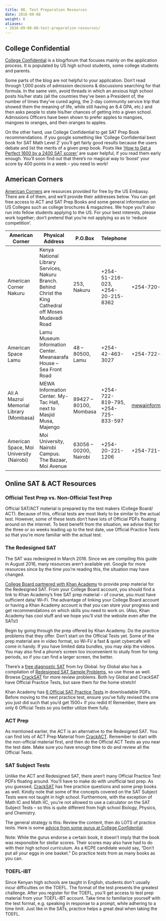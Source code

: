 ```yaml
---
title: 08. Test Preparation Resources
date: 2016-09-08
weight: 8
aliases:
- 2016-09-08-08-test-preparation-resources/
---
```


## College Confidential

[College Confidential](http://www.collegeconfidential.com/) is a blog/forum that focuses mainly on the application process. It is populated by US high school students, some college students and parents.

Some parts of the blog are not helpful to your application. Don’t read through 1,000 posts of admission decisions & discussions searching for that formula. In the same vein, avoid threads in which an anxious high school posts his/her stats (all the countries they’ve been a President of, the number of times they’ve cured aging, the 2-day community service trip that showed them the meaning of life, while still having an 8.4 GPA, etc.) and then asks people to state his/her chances of getting into a given school. Admissions Officers have been shown to prefer apples to mangoes, mangoes to oranges, and then oranges to apples.

On the other hand, use College Confidential to get SAT Prep Book recommendations. If you google something like ‘College Confidential best book for SAT Math Level 2’ you’ll get fairly good results because the users debate and list the merits of a given prep book. Posts like [‘How to Get a Perfect 1600 by a 2400 SAT scorer’](http://blog.prepscholar.com/how-to-get-a-perfect-sat-score-by-a-2400-sat-scorer) are super helpful, if you read them early enough. You’ll soon find out that there’s no magical way to ‘boost’ your score by 400 points in a week – you need to work!

## American Corners

[American Corners](http://nairobi.usembassy.gov/resources/american-corners-contact-information.html) are resources provided for free by the US Embassy. There are 4 of them, and we’ll provide their addresses below. You can get free access to ACT and SAT Prep Books and some general information on US Colleges such as college brochures & magazines. We hope you’ll also run into fellow students applying to the US. For your best interests, please work together; don’t pretend that you’re not applying so as to ‘reduce competition’.

| American Corner | Physical Address | P.O.Box | Telephone | Mobile | Email |
| --- | --- | --- | --- | --- | --- |
| American Corner Nakuru | Kenya National Library Services, Nakuru Branch. Behind Christ the King Cathedral off Moses Mudavadi Road | 253, Nakuru | +254-51-216-023, +254-20-215-8362 | +254-720-261-120 | nkuamspace@gmail.com |
| American Space Lamu | Lamu Museum Information Center. Mwanaarafa House – Sea Front Road | 48 – 80500, Lamu | +254-42-463-3027 | +254-722-480-145 | lamucorner@gmail.com |
| Ali A Mazrui Memorial Library (Mombasa) | MEWA Information Center. My-Tac Hall, next to Masjid Musa, Majengo | 89427 – 80100, Mombasa | +254-722-819-795, +254-725-833-597 | mewainformationcentre@yahoo.com |
| American Space, Moi University (Nairobi) | Moi University, Nairobi Campus. The Bazaar, Moi Avenue | 63056 – 00200, Nairobi | +254-20-221-1206 | +254-721-302-481 | moiunivspace@gmail.com |

## Online SAT & ACT Resources

### Official Test Prep vs. Non-Official Test Prep

Official SAT/ACT material is prepared by the test makers (College Board/ ACT). Because of this, official tests are most likely to be similar to the actual test. However, some of these tests don’t have lots of Official PDFs floating around on the internet. To best benefit from the situation, we advise that for the three or so weeks leading up to the test date, use Official Practice Tests so that you’re more familiar with the actual test.

### The Redesigned SAT

The SAT was redesigned in March 2016. Since we are compiling this guide in August 2016, many resources aren’t available yet. Google for more resources since by the time you’re reading this, the situation may have changed.

[College Board partnered with Khan Academy](https://www.khanacademy.org/test-prep/sat) to provide prep material for the Redesigned SAT. From your College Board account, you should find a link to Khan Academy’s free SAT prep material – of course, you must have sufficient data/ Wi-Fi. The advantage of linking your College Board account or having a Khan Academy account is that you can store your progress and get recommendations on which skills you need to work on. (Also, Khan Academy has cool stuff and we hope you’ll visit the website even after the SATs!)

Begin by going through the prep offered by Khan Academy. Do the practice problems that they offer. Don’t start on the Official Tests yet. Some of the prep material are in video format, so Wi-Fi/ a fast & quiet cybercafe will come in handy. If you have limited data bundles, you may skip the videos. You may also find a phone’s screen too inconvenient to study from for long periods, so if you can find a larger screen, the better.

There’s a [free diagnostic SAT](http://sat.ivyglobal.com/new-sat-practice/) from Ivy Global. Ivy Global also has a compilation of [Redesigned SAT Sample Problems](http://sat.ivyglobal.com/new-sat-practice/), so use those as well. Browse [CrackSAT](http://www.cracksat.net/) for more review problems. Both Ivy Global and CrackSAT have Official Practice Tests, but save them for the home stretch!

Khan Academy has [6 Official SAT Practice Tests](https://www.khanacademy.org/test-prep/sat/full-length-sat-1/paper-sat-tests/a/full-length-sats-to-take-on-paper) in downloadable PDFs. Before moving to the next practice test, ensure you’ve fully revised the one you just did such that you’d get 1500+ if you redid it! Remember, there are only 6 Official Tests so you better utilize them fully.

### ACT Prep

As mentioned earlier, the ACT is an alternative to the Redesigned SAT. You can find lots of ACT Prep Material from [CrackACT](http://www.crackact.com/). Remember to start with the non-official material first, and then do the Official ACT Tests as you near the test date. Make sure you have enough time to do and review all the Official Tests.

### SAT Subject Tests

Unlike the ACT and Redesigned SAT, there aren’t many Official Practice Test PDFs floating around. You’ll have to make do with unofficial test prep. As you guessed, [CrackSAT](http://www.cracksat.net/sat2/) has free practice questions and some prep books as well. Kindly note that some of the concepts covered on the SAT Subject Tests were not taught in high school. Furthermore, with the exception of Math IC and Math IIC, you’re not allowed to use a calculator on the SAT Subject Tests – so this is quite different from high school Biology, Physics, and Chemistry.

The general strategy is this: Review the content, then do LOTS of practice tests. Here is some [advice from some gurus at College Confidential](http://talk.collegeconfidential.com/sat-subject-tests-preparation/1077242-list-of-the-best-sat-subject-test-prep-books.html).

Note: While the gurus endorse a certain book, it doesn’t imply that the book was responsible for stellar scores. Their scores may also have had to do with their high school curriculum. As a KCPE candidate would say, “Don’t put all your eggs in one basket.” Do practice tests from as many books as you can.

### TOEFL-iBT

Since Kenyan high schools are taught in English, students don’t usually incur difficulties on the TOEFL. The format of the test presents the greatest challenge. After you register for the TOEFL, you’ll get access to test prep material from your TOEFL-iBT account. Take time to familiarize yourself with the test format, e.g. speaking in response to a prompt, while adhering to a time limit. Just like in the SATs, practice helps a great deal when taking the TOEFL.
